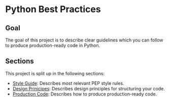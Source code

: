 # Python Best Practices

## Goal

The goal of this project is to describe clear guidelines which you can follow to produce production-ready code in Python.

## Sections

This project is split up in the following sections:

- [Style Guide](style_guide.md): Describes most relevant PEP style rules.
- [Design Prinicipes](design_priciples.md): Describes design principles for structuring your code.
- [Production Code](production_code.md): Describes how to produce production-ready code.
